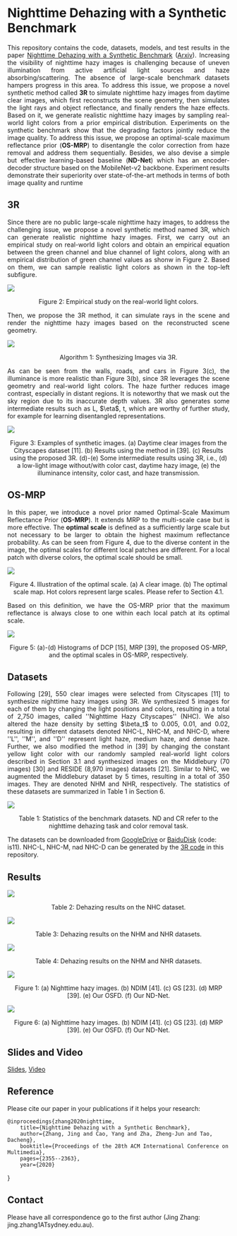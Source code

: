<!-- # animal-matting -->
# Nighttime Dehazing with a Synthetic Benchmark
<!-- by
Author 1,
Author 2,
etc -->

<!-- ## Introduction -->

<p align="justify">This repository contains the code, datasets, models, and test results in the paper <a href="https://doi.org/10.1145/3394171.3413763">Nighttime Dehazing with a Synthetic Benchmark</a> (<a href="https://arxiv.org/abs/2008.03864">Arxiv</a>). Increasing the visibility of nighttime hazy images is challenging because of uneven illumination from active artificial light sources and haze absorbing/scattering. The absence of large-scale benchmark datasets hampers progress in this area. To address this issue, we propose a novel synthetic method called <strong>3R</strong> to simulate nighttime hazy images from daytime clear images, which first reconstructs the scene geometry, then simulates the light rays and object reflectance, and finally renders the haze effects. Based on it, we generate realistic nighttime hazy images by sampling real-world light colors from a prior empirical distribution. Experiments on the synthetic benchmark show that the degrading factors jointly reduce the image quality. To address this issue, we propose an optimal-scale maximum reflectance prior (<strong>OS-MRP</strong>) to disentangle the color correction from haze removal and address them sequentially. Besides, we also devise a simple but effective learning-based baseline (<strong>ND-Net</strong>) which has an encoder-decoder structure based on the MobileNet-v2 backbone. Experiment results demonstrate their superiority over state-of-the-art methods in terms of both image quality and runtime
</p>


## 3R
<p align="justify">Since there are no public large-scale nighttime hazy images, to address the challenging issue, we propose a novel synthetic method named 3R, which can generate realistic nighttime hazy images. First, we carry out an empirical study on real-world light colors and obtain an empirical equation between the green channel and blue channel of light colors, along with an empirical distribution of green channel values as shonw in Figure 2. Based on them, we can sample realistic light colors as shown in the top-left subfigure.</p>

![](paper/fig/empirical.png)<div align="center">Figure 2: Empirical study on the real-world light colors.
</div>

<p align="justify">Then, we propose the 3R method, it can simulate rays in the scene and render the nighttime hazy images based on the reconstructed scene geometry.</p>

![](paper/fig/3R.png)<div align="center">Algorithm 1: Synthesizing Images via 3R.
</div>

<p align="justify">As can be seen from the walls, roads, and cars in Figure 3(c), the illuminance is more realistic than Figure 3(b), since 3R leverages the scene geometry and real-world light colors. The haze further reduces image contrast, especially in distant regions. It is noteworthy that we mask out the sky region due to its inaccurate depth values. 3R also generates some intermediate results such as L, $\eta$, t, which are worthy of further study, for example for learning disentangled representations.</p>

![](paper/fig/synResults.png)<div align="center">Figure 3: Examples of synthetic images. (a) Daytime clear images from the Cityscapes dataset [11]. (b) Results using the method in [39]. (c) Results using the proposed 3R. (d)-(e) Some intermediate results using 3R, i.e., (d) a low-light image without/with color cast, daytime hazy image, (e) the illuminance intensity, color cast, and haze transmission.
</div>

## OS-MRP
<p align="justify">In this paper, we introduce a novel prior named Optimal-Scale Maximum Reflectance Prior (<strong>OS-MRP</strong>). It extends MRP to the multi-scale case but is more effective. The <strong>optimal scale</strong> is defined as a sufficiently large scale but not necessary to be larger to obtain the highest maximum reflectance probability. As can be seen from Figure 4, due to the diverse content in the image, the optimal scales for different local patches are different. For a local patch with diverse colors, the optimal scale should be small. </p>

![](paper/fig/OS-MRP.jpg)<div align="center">Figure 4. Illustration of the optimal scale. (a) A clear image. (b) The optimal scale map. Hot colors represent large scales. Please refer to Section 4.1.
</div>

<p align="justify">Based on this definition, we have the OS-MRP prior that the maximum reflectance is always close to one within each local patch at its optimal scale.</p>

![](paper/fig/stats.png)<div align="center">Figure 5: (a)-(d) Histograms of DCP [15], MRP [39], the proposed OS-MRP, and the optimal scales in OS-MRP, respectively.
</div>

## Datasets
<p align="justify">Following [29], 550 clear images were selected from Cityscapes [11] to synthesize nighttime hazy images using 3R. We synthesized 5 images for each of them by changing the light positions and colors, resulting in a total of 2,750 images, called ''Nighttime Hazy Cityscapes'' (NHC). We also altered the haze density by setting $\beta_t$ to 0.005, 0.01, and 0.02, resulting in different datasets denoted NHC-L, NHC-M, and NHC-D, where ''L'', ''M'', and ''D'' represent light haze, medium haze, and dense haze. Further, we also modified the method in [39] by changing the constant yellow light color with our randomly sampled real-world light colors described in Section 3.1 and synthesized images on the Middlebury (70 images) [30] and RESIDE (8,970 images) datasets [21]. Similar to NHC, we augmented the Middlebury dataset by 5 times, resulting in a total of 350 images. They are denoted NHM and NHR, respectively. The statistics of these datasets are summarized in Table 1 in Section 6.</p>

![](paper/fig/dataset.png)<div align="center">Table 1: Statistics of the benchmark datasets. ND and CR refer to the nighttime dehazing task and color removal task.
</div>

The datasets can be downloaded from [GoogleDrive](https://drive.google.com/drive/folders/1Q7Ep19eX3yBMwF4kfKI2TGUfeG-gXHKR?usp=sharing) or [BaiduDisk](https://pan.baidu.com/s/1KzAfpUysUTqmuXyCJU81iw) (code: is11). NHC-L, NHC-M, nad NHC-D can be generated by the [3R code](./code/3R) in this repository.

## Results

![](paper/fig/nhc_results.png)<div align="center">Table 2: Dehazing results on the NHC dataset.
</div>

![](paper/fig/nhm_nhr_results.png)<div align="center">Table 3: Dehazing results on the NHM and NHR datasets.
</div>

![](paper/fig/nhc_dcrw_results.png)<div align="center">Table 4: Dehazing results on the NHM and NHR datasets.
</div>

![](paper/fig/subjective_1.jpg)<div align="center">Figure 1: (a) Nighttime hazy images. (b) NDIM [41]. (c) GS [23]. (d) MRP [39]. (e) Our OSFD. (f) Our ND-Net.
</div>


![](paper/fig/subjective_2.jpg)<div align="center">Figure 6: (a) Nighttime hazy images. (b) NDIM [41]. (c) GS [23]. (d) MRP [39]. (e) Our OSFD. (f) Our ND-Net.
</div>

## Slides and Video

<a href="./video/MM2020_5min.pdf">Slides</a>,
<a href="./video/MM20-fp1939.mp4">Video</a> 

## Reference
Please cite our paper in your publications if it helps your research:

    @inproceedings{zhang2020nighttime,
        title={Nighttime Dehazing with a Synthetic Benchmark},
        author={Zhang, Jing and Cao, Yang and Zha, Zheng-Jun and Tao, Dacheng},
        booktitle={Proceedings of the 28th ACM International Conference on Multimedia},
        pages={2355--2363},
        year={2020}
}

## Contact
Please have all correspondence go to the first author (Jing Zhang: jing.zhang1ATsydney.edu.au).